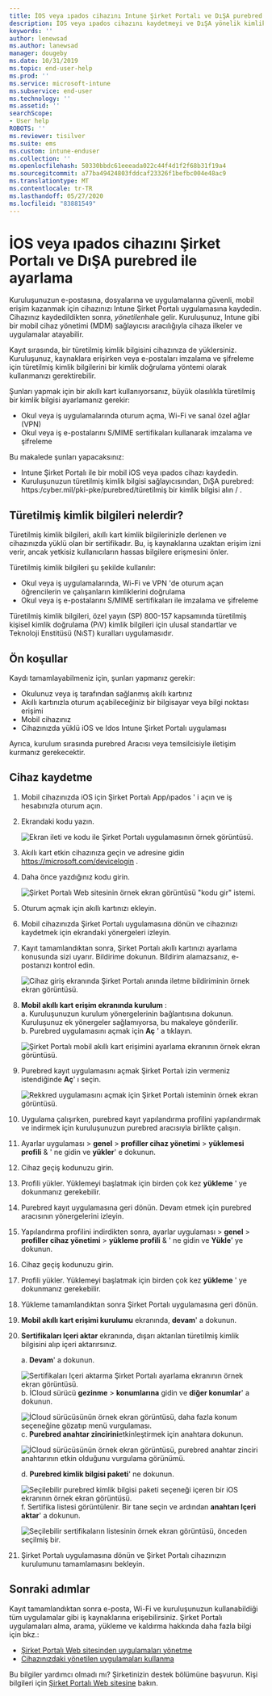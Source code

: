 ```yaml
---
title: İOS veya ıpados cihazını Intune Şirket Portalı ve DıŞA purebred ile kaydetme
description: İOS veya ıpados cihazını kaydetmeyi ve DıŞA yönelik kimlik doğrulaması ile birlikte bulunan kimlik doğrulamasını nasıl ayarlayacağınızı öğrenin.
keywords: ''
author: lenewsad
ms.author: lanewsad
manager: dougeby
ms.date: 10/31/2019
ms.topic: end-user-help
ms.prod: ''
ms.service: microsoft-intune
ms.subservice: end-user
ms.technology: ''
ms.assetid: ''
searchScope:
- User help
ROBOTS: ''
ms.reviewer: tisilver
ms.suite: ems
ms.custom: intune-enduser
ms.collection: ''
ms.openlocfilehash: 50330bbdc61eeeada022c44f4d1f2f68b31f19a4
ms.sourcegitcommit: a77ba49424803fddcaf23326f1befbc004e48ac9
ms.translationtype: MT
ms.contentlocale: tr-TR
ms.lasthandoff: 05/27/2020
ms.locfileid: "83881549"
---
```

# <a name="set-up-ios-or-ipados-device-with-company-portal-and-disa-purebred"></a>İOS veya ıpados cihazını Şirket Portalı ve DıŞA purebred ile ayarlama  

Kuruluşunuzun e-postasına, dosyalarına ve uygulamalarına güvenli, mobil erişim kazanmak için cihazınızı Intune Şirket Portalı uygulamasına kaydedin. Cihazınız kaydedildikten sonra, *yönetilen*hale gelir. Kuruluşunuz, Intune gibi bir mobil cihaz yönetimi (MDM) sağlayıcısı aracılığıyla cihaza ilkeler ve uygulamalar atayabilir.  

Kayıt sırasında, bir türetilmiş kimlik bilgisini cihazınıza de yüklersiniz. Kuruluşunuz, kaynaklara erişirken veya e-postaları imzalama ve şifreleme için türetilmiş kimlik bilgilerini bir kimlik doğrulama yöntemi olarak kullanmanızı gerektirebilir. 

Şunları yapmak için bir akıllı kart kullanıyorsanız, büyük olasılıkla türetilmiş bir kimlik bilgisi ayarlamanız gerekir:

* Okul veya iş uygulamalarında oturum açma, Wi-Fi ve sanal özel ağlar (VPN)
* Okul veya iş e-postalarını S/MIME sertifikaları kullanarak imzalama ve şifreleme  

Bu makalede şunları yapacaksınız:  

   * Intune Şirket Portalı ile bir mobil iOS veya ıpados cihazı kaydedin.  
   * Kuruluşunuzun türetilmiş kimlik bilgisi sağlayıcısından, DıŞA purebred: https:/cyber.mil/pki-pke/purebred/türetilmiş bir kimlik bilgisi alın \/ .  

## <a name="what-are-derived-credentials"></a>Türetilmiş kimlik bilgileri nelerdir?  
Türetilmiş kimlik bilgileri, akıllı kart kimlik bilgilerinizle derlenen ve cihazınızda yüklü olan bir sertifikadır. Bu, iş kaynaklarına uzaktan erişim izni verir, ancak yetkisiz kullanıcıların hassas bilgilere erişmesini önler.  

Türetilmiş kimlik bilgileri şu şekilde kullanılır: 
* Okul veya iş uygulamalarında, Wi-Fi ve VPN 'de oturum açan öğrencilerin ve çalışanların kimliklerini doğrulama
* Okul veya iş e-postalarını S/MIME sertifikaları ile imzalama ve şifreleme

Türetilmiş kimlik bilgileri, özel yayın (SP) 800-157 kapsamında türetilmiş kişisel kimlik doğrulama (PıV) kimlik bilgileri için ulusal standartlar ve Teknoloji Enstitüsü (NıST) kuralları uygulamasıdır.  

## <a name="prerequisites"></a>Ön koşullar

 Kaydı tamamlayabilmeniz için, şunları yapmanız gerekir:

* Okulunuz veya iş tarafından sağlanmış akıllı kartınız
* Akıllı kartınızla oturum açabileceğiniz bir bilgisayar veya bilgi noktası erişimi
* Mobil cihazınız
* Cihazınızda yüklü iOS ve Idos Intune Şirket Portalı uygulaması   

Ayrıca, kurulum sırasında purebred Aracısı veya temsilcisiyle iletişim kurmanız gerekecektir.      

## <a name="enroll-device"></a>Cihaz kaydetme  
1. Mobil cihazınızda iOS için Şirket Portalı App/ıpados ' i açın ve iş hesabınızla oturum açın.  

2. Ekrandaki kodu yazın.  

    ![Ekran ileti ve kodu ile Şirket Portalı uygulamasının örnek görüntüsü.](./media/copy-code-intercede.png)  
3. Akıllı kart etkin cihazınıza geçin ve adresine gidin https://microsoft.com/devicelogin . 
4. Daha önce yazdığınız kodu girin.  

    ![Şirket Portalı Web sitesinin örnek ekran görüntüsü "kodu gir" istemi.](./media/enter-code-intercede.png)   

5. Oturum açmak için akıllı kartınızı ekleyin.  
6. Mobil cihazınızda Şirket Portalı uygulamasına dönün ve cihazınızı kaydetmek için ekrandaki yönergeleri izleyin.  
7. Kayıt tamamlandıktan sonra, Şirket Portalı akıllı kartınızı ayarlama konusunda sizi uyarır. Bildirime dokunun. Bildirim alamazsanız, e-postanızı kontrol edin.   

    ![Cihaz giriş ekranında Şirket Portalı anında iletme bildiriminin örnek ekran görüntüsü.](./media/action-required-in-app-intercede.png)  
8. **Mobil akıllı kart erişim ekranında kurulum** :  
    a. Kuruluşunuzun kurulum yönergelerinin bağlantısına dokunun. Kuruluşunuz ek yönergeler sağlamıyorsa, bu makaleye gönderilir.  
    b. Purebred uygulamasını açmak için **Aç** ' a tıklayın.  

    ![Şirket Portalı mobil akıllı kart erişimini ayarlama ekranının örnek ekran görüntüsü.](./media/smart-card-open-disa-purebred.png)  
9. Purebred kayıt uygulamasını açmak Şirket Portalı izin vermeniz istendiğinde **Aç**' ı seçin.   

    ![Rekkred uygulamasını açmak için Şirket Portalı isteminin örnek ekran görüntüsü.](./media/open-app-prompt-disa-purbred.png)  
10. Uygulama çalışırken, purebred kayıt yapılandırma profilini yapılandırmak ve indirmek için kuruluşunuzun purebred aracısıyla birlikte çalışın.   
11. Ayarlar uygulaması > **genel**  >  **profiller cihaz yönetimi**  >  **yüklemesi profili** & ' ne gidin ve **yükler**' e dokunun.  
12. Cihaz geçiş kodunuzu girin.  
13. Profili yükler. Yüklemeyi başlatmak için birden çok kez **yükleme** ' ye dokunmanız gerekebilir. 
14. Purebred kayıt uygulamasına geri dönün. Devam etmek için purebred aracısının yönergelerini izleyin.  
 
15. Yapılandırma profilini indirdikten sonra, ayarlar uygulaması > **genel**  >  **profiller cihaz yönetimi**  >  **yükleme profili** & ' ne gidin ve **Yükle**' ye dokunun.   
16.  Cihaz geçiş kodunuzu girin.
17. Profili yükler. Yüklemeyi başlatmak için birden çok kez **yükleme** ' ye dokunmanız gerekebilir. 
18. Yükleme tamamlandıktan sonra Şirket Portalı uygulamasına geri dönün.  
19.  **Mobil akıllı kart erişimi kurulumu** ekranında, **devam**' a dokunun.  

20. **Sertifikaları Içeri aktar** ekranında, dışarı aktarılan türetilmiş kimlik bilgisini alıp içeri aktarırsınız.  

    a. **Devam**' a dokunun.   

    ![Sertifikaları Içeri aktarma Şirket Portalı ayarlama ekranının örnek ekran görüntüsü.](./media/import-certificate-disa-purebred.png)  
    b. İCloud sürücü **gezinme**  >  **konumlarına** gidin ve **diğer konumlar**' a dokunun.  

    ![İCloud sürücüsünün örnek ekran görüntüsü, daha fazla konum seçeneğine gözatıp menü vurgulaması.](./media/icloud-drive-more-locations.png)  
    c. **Purebred anahtar zincirini**etkinleştirmek için anahtara dokunun.  

    ![İCloud sürücüsünün örnek ekran görüntüsü, purebred anahtar zinciri anahtarının etkin olduğunu vurgulama görünümü.](./media/icloud-drive-enable-purebred-keychain.png)   

    d. **Purebred kimlik bilgisi paketi**' ne dokunun.  

    ![Seçilebilir purebred kimlik bilgisi paketi seçeneği içeren bir iOS ekranının örnek ekran görüntüsü.](./media/purebred-credential-package.png)  
    f. Sertifika listesi görüntülenir. Bir tane seçin ve ardından **anahtarı Içeri aktar**' a dokunun.  

    ![Seçilebilir sertifikaların listesinin örnek ekran görüntüsü, önceden seçilmiş bir.](./media/import-purebred-keychain.png) 
21. Şirket Portalı uygulamasına dönün ve Şirket Portalı cihazınızın kurulumunu tamamlamasını bekleyin.   

## <a name="next-steps"></a>Sonraki adımlar  
Kayıt tamamlandıktan sonra e-posta, Wi-Fi ve kuruluşunuzun kullanabildiği tüm uygulamalar gibi iş kaynaklarına erişebilirsiniz. Şirket Portalı uygulamaları alma, arama, yükleme ve kaldırma hakkında daha fazla bilgi için bkz.:

* [Şirket Portalı Web sitesinden uygulamaları yönetme](manage-apps-cpweb.md)  
* [Cihazınızdaki yönetilen uygulamaları kullanma](use-managed-apps-on-your-device-ios.md)  

Bu bilgiler yardımcı olmadı mı? Şirketinizin destek bölümüne başvurun. Kişi bilgileri için [Şirket Portalı Web sitesine](https://go.microsoft.com/fwlink/?linkid=2010980) bakın.
